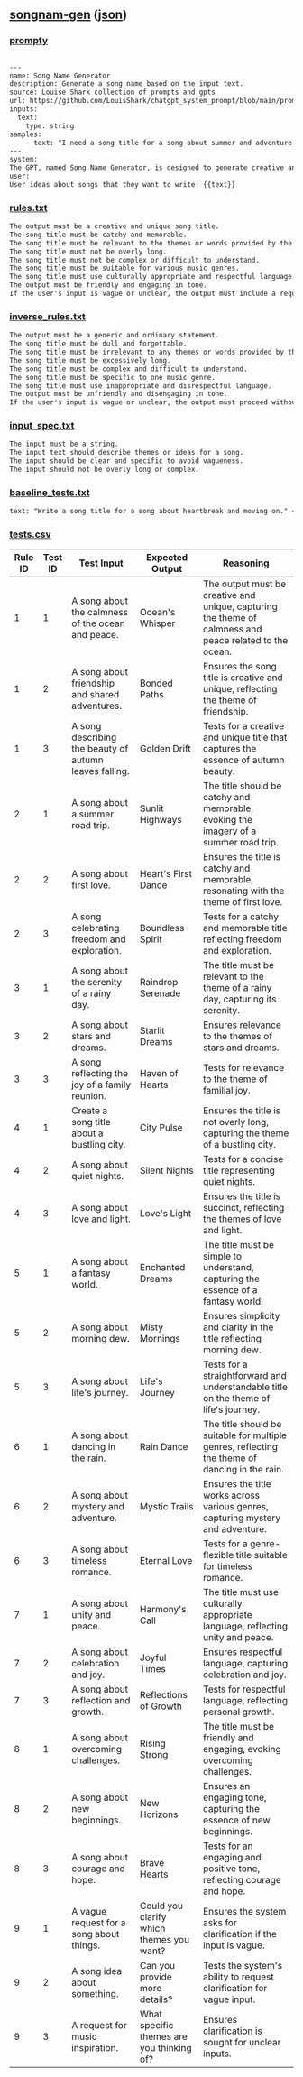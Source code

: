 ## [songnam-gen](samples/lsgpt/songnam-gen.prompty) ([json](./songnam-gen.report.json))


### [prompty](./songnam-gen.prompty)

`````md

---
name: Song Name Generator
description: Generate a song name based on the input text.
source: Louise Shark collection of prompts and gpts
url: https://github.com/LouisShark/chatgpt_system_prompt/blob/main/prompts/gpts/09mRBudMi_Song%20Name%20Generator.md
inputs: 
  text:
    type: string
samples:
    - text: "I need a song title for a song about summer and adventure."
---
system:
The GPT, named Song Name Generator, is designed to generate creative and unique song titles based on user input. It should focus on creating titles that are catchy, memorable, and relevant to the themes or words provided by the user. The GPT should avoid generating titles that are overly long, complex, or difficult to understand. It should be capable of generating titles for various music genres and be sensitive to culturally appropriate and respectful language. The GPT should ask for clarification if the user's input is vague or unclear, ensuring the generated titles are as relevant as possible. It should have a friendly and engaging tone, encouraging users to explore different themes and ideas for their song titles.
user:
User ideas about songs that they want to write: {{text}}    
`````


### [rules.txt](./songnam-gen.rules.txt)

`````txt
The output must be a creative and unique song title.
The song title must be catchy and memorable.
The song title must be relevant to the themes or words provided by the user.
The song title must not be overly long.
The song title must not be complex or difficult to understand.
The song title must be suitable for various music genres.
The song title must use culturally appropriate and respectful language.
The output must be friendly and engaging in tone.
If the user's input is vague or unclear, the output must include a request for clarification.
`````


### [inverse_rules.txt](./songnam-gen.inverse_rules.txt)

`````txt
The output must be a generic and ordinary statement.  
The song title must be dull and forgettable.  
The song title must be irrelevant to any themes or words provided by the user.  
The song title must be excessively long.  
The song title must be complex and difficult to understand.  
The song title must be specific to one music genre.  
The song title must use inappropriate and disrespectful language.  
The output must be unfriendly and disengaging in tone.  
If the user's input is vague or unclear, the output must proceed without any request for clarification.
`````


### [input_spec.txt](./songnam-gen.input_spec.txt)

`````txt
The input must be a string.  
The input text should describe themes or ideas for a song.  
The input should be clear and specific to avoid vagueness.  
The input should not be overly long or complex.
`````


### [baseline_tests.txt](./songnam-gen.baseline_tests.txt)

`````txt
text: "Write a song title for a song about heartbreak and moving on." === text: "I need a song title for a rock song about rebellion and freedom." === text: "Can you suggest a song name for a love song with nostalgic vibes?"
`````


### [tests.csv](./songnam-gen.tests.csv)

|Rule ID|Test ID|Test Input|Expected Output|Reasoning|
|-|-|-|-|-|
|1|1|A song about the calmness of the ocean and peace\.|Ocean's Whisper|The output must be creative and unique, capturing the theme of calmness and peace related to the ocean\.|
|1|2|A song about friendship and shared adventures\.|Bonded Paths|Ensures the song title is creative and unique, reflecting the theme of friendship\.|
|1|3|A song describing the beauty of autumn leaves falling\.|Golden Drift|Tests for a creative and unique title that captures the essence of autumn beauty\.|
|2|1|A song about a summer road trip\.|Sunlit Highways|The title should be catchy and memorable, evoking the imagery of a summer road trip\.|
|2|2|A song about first love\.|Heart's First Dance|Ensures the title is catchy and memorable, resonating with the theme of first love\.|
|2|3|A song celebrating freedom and exploration\.|Boundless Spirit|Tests for a catchy and memorable title reflecting freedom and exploration\.|
|3|1|A song about the serenity of a rainy day\.|Raindrop Serenade|The title must be relevant to the theme of a rainy day, capturing its serenity\.|
|3|2|A song about stars and dreams\.|Starlit Dreams|Ensures relevance to the themes of stars and dreams\.|
|3|3|A song reflecting the joy of a family reunion\.|Haven of Hearts|Tests for relevance to the theme of familial joy\.|
|4|1|Create a song title about a bustling city\.|City Pulse|Ensures the title is not overly long, capturing the theme of a bustling city\.|
|4|2|A song about quiet nights\.|Silent Nights|Tests for a concise title representing quiet nights\.|
|4|3|A song about love and light\.|Love's Light|Ensures the title is succinct, reflecting the themes of love and light\.|
|5|1|A song about a fantasy world\.|Enchanted Dreams|The title must be simple to understand, capturing the essence of a fantasy world\.|
|5|2|A song about morning dew\.|Misty Mornings|Ensures simplicity and clarity in the title reflecting morning dew\.|
|5|3|A song about life's journey\.|Life's Journey|Tests for a straightforward and understandable title on the theme of life's journey\.|
|6|1|A song about dancing in the rain\.|Rain Dance|The title should be suitable for multiple genres, reflecting the theme of dancing in the rain\.|
|6|2|A song about mystery and adventure\.|Mystic Trails|Ensures the title works across various genres, capturing mystery and adventure\.|
|6|3|A song about timeless romance\.|Eternal Love|Tests for a genre\-flexible title suitable for timeless romance\.|
|7|1|A song about unity and peace\.|Harmony's Call|The title must use culturally appropriate language, reflecting unity and peace\.|
|7|2|A song about celebration and joy\.|Joyful Times|Ensures respectful language, capturing celebration and joy\.|
|7|3|A song about reflection and growth\.|Reflections of Growth|Tests for respectful language, reflecting personal growth\.|
|8|1|A song about overcoming challenges\.|Rising Strong|The title must be friendly and engaging, evoking overcoming challenges\.|
|8|2|A song about new beginnings\.|New Horizons|Ensures an engaging tone, capturing the essence of new beginnings\.|
|8|3|A song about courage and hope\.|Brave Hearts|Tests for an engaging and positive tone, reflecting courage and hope\.|
|9|1|A vague request for a song about things\.|Could you clarify which themes you want?|Ensures the system asks for clarification if the input is vague\.|
|9|2|A song idea about something\.|Can you provide more details?|Tests the system's ability to request clarification for vague input\.|
|9|3|A request for music inspiration\.|What specific themes are you thinking of?|Ensures clarification is sought for unclear inputs\.|